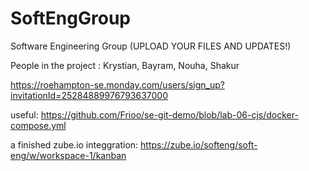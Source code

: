 # SoftEngGroup
Software Engineering Group (UPLOAD YOUR FILES AND UPDATES!)

People in the project : Krystian, Bayram, Nouha, Shakur

https://roehampton-se.monday.com/users/sign_up?invitationId=25284889976793637000

useful:
https://github.com/Frioo/se-git-demo/blob/lab-06-cjs/docker-compose.yml

a finished zube.io integgration:
https://zube.io/softeng/soft-eng/w/workspace-1/kanban
